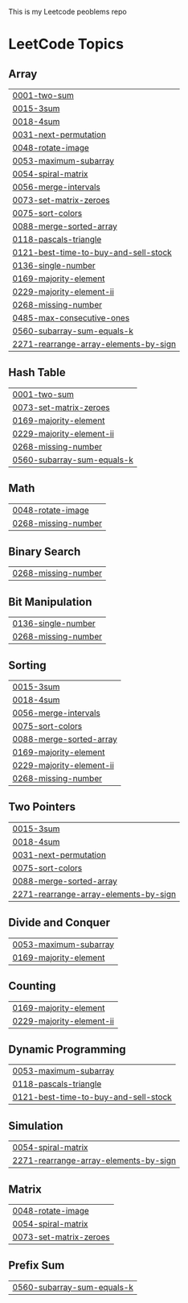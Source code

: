 This is my Leetcode peoblems repo

<!---LeetCode Topics Start-->
# LeetCode Topics
## Array
|  |
| ------- |
| [0001-two-sum](https://github.com/shailesh2909/leetcode/tree/master/0001-two-sum) |
| [0015-3sum](https://github.com/shailesh2909/leetcode/tree/master/0015-3sum) |
| [0018-4sum](https://github.com/shailesh2909/leetcode/tree/master/0018-4sum) |
| [0031-next-permutation](https://github.com/shailesh2909/leetcode/tree/master/0031-next-permutation) |
| [0048-rotate-image](https://github.com/shailesh2909/leetcode/tree/master/0048-rotate-image) |
| [0053-maximum-subarray](https://github.com/shailesh2909/leetcode/tree/master/0053-maximum-subarray) |
| [0054-spiral-matrix](https://github.com/shailesh2909/leetcode/tree/master/0054-spiral-matrix) |
| [0056-merge-intervals](https://github.com/shailesh2909/leetcode/tree/master/0056-merge-intervals) |
| [0073-set-matrix-zeroes](https://github.com/shailesh2909/leetcode/tree/master/0073-set-matrix-zeroes) |
| [0075-sort-colors](https://github.com/shailesh2909/leetcode/tree/master/0075-sort-colors) |
| [0088-merge-sorted-array](https://github.com/shailesh2909/leetcode/tree/master/0088-merge-sorted-array) |
| [0118-pascals-triangle](https://github.com/shailesh2909/leetcode/tree/master/0118-pascals-triangle) |
| [0121-best-time-to-buy-and-sell-stock](https://github.com/shailesh2909/leetcode/tree/master/0121-best-time-to-buy-and-sell-stock) |
| [0136-single-number](https://github.com/shailesh2909/leetcode/tree/master/0136-single-number) |
| [0169-majority-element](https://github.com/shailesh2909/leetcode/tree/master/0169-majority-element) |
| [0229-majority-element-ii](https://github.com/shailesh2909/leetcode/tree/master/0229-majority-element-ii) |
| [0268-missing-number](https://github.com/shailesh2909/leetcode/tree/master/0268-missing-number) |
| [0485-max-consecutive-ones](https://github.com/shailesh2909/leetcode/tree/master/0485-max-consecutive-ones) |
| [0560-subarray-sum-equals-k](https://github.com/shailesh2909/leetcode/tree/master/0560-subarray-sum-equals-k) |
| [2271-rearrange-array-elements-by-sign](https://github.com/shailesh2909/leetcode/tree/master/2271-rearrange-array-elements-by-sign) |
## Hash Table
|  |
| ------- |
| [0001-two-sum](https://github.com/shailesh2909/leetcode/tree/master/0001-two-sum) |
| [0073-set-matrix-zeroes](https://github.com/shailesh2909/leetcode/tree/master/0073-set-matrix-zeroes) |
| [0169-majority-element](https://github.com/shailesh2909/leetcode/tree/master/0169-majority-element) |
| [0229-majority-element-ii](https://github.com/shailesh2909/leetcode/tree/master/0229-majority-element-ii) |
| [0268-missing-number](https://github.com/shailesh2909/leetcode/tree/master/0268-missing-number) |
| [0560-subarray-sum-equals-k](https://github.com/shailesh2909/leetcode/tree/master/0560-subarray-sum-equals-k) |
## Math
|  |
| ------- |
| [0048-rotate-image](https://github.com/shailesh2909/leetcode/tree/master/0048-rotate-image) |
| [0268-missing-number](https://github.com/shailesh2909/leetcode/tree/master/0268-missing-number) |
## Binary Search
|  |
| ------- |
| [0268-missing-number](https://github.com/shailesh2909/leetcode/tree/master/0268-missing-number) |
## Bit Manipulation
|  |
| ------- |
| [0136-single-number](https://github.com/shailesh2909/leetcode/tree/master/0136-single-number) |
| [0268-missing-number](https://github.com/shailesh2909/leetcode/tree/master/0268-missing-number) |
## Sorting
|  |
| ------- |
| [0015-3sum](https://github.com/shailesh2909/leetcode/tree/master/0015-3sum) |
| [0018-4sum](https://github.com/shailesh2909/leetcode/tree/master/0018-4sum) |
| [0056-merge-intervals](https://github.com/shailesh2909/leetcode/tree/master/0056-merge-intervals) |
| [0075-sort-colors](https://github.com/shailesh2909/leetcode/tree/master/0075-sort-colors) |
| [0088-merge-sorted-array](https://github.com/shailesh2909/leetcode/tree/master/0088-merge-sorted-array) |
| [0169-majority-element](https://github.com/shailesh2909/leetcode/tree/master/0169-majority-element) |
| [0229-majority-element-ii](https://github.com/shailesh2909/leetcode/tree/master/0229-majority-element-ii) |
| [0268-missing-number](https://github.com/shailesh2909/leetcode/tree/master/0268-missing-number) |
## Two Pointers
|  |
| ------- |
| [0015-3sum](https://github.com/shailesh2909/leetcode/tree/master/0015-3sum) |
| [0018-4sum](https://github.com/shailesh2909/leetcode/tree/master/0018-4sum) |
| [0031-next-permutation](https://github.com/shailesh2909/leetcode/tree/master/0031-next-permutation) |
| [0075-sort-colors](https://github.com/shailesh2909/leetcode/tree/master/0075-sort-colors) |
| [0088-merge-sorted-array](https://github.com/shailesh2909/leetcode/tree/master/0088-merge-sorted-array) |
| [2271-rearrange-array-elements-by-sign](https://github.com/shailesh2909/leetcode/tree/master/2271-rearrange-array-elements-by-sign) |
## Divide and Conquer
|  |
| ------- |
| [0053-maximum-subarray](https://github.com/shailesh2909/leetcode/tree/master/0053-maximum-subarray) |
| [0169-majority-element](https://github.com/shailesh2909/leetcode/tree/master/0169-majority-element) |
## Counting
|  |
| ------- |
| [0169-majority-element](https://github.com/shailesh2909/leetcode/tree/master/0169-majority-element) |
| [0229-majority-element-ii](https://github.com/shailesh2909/leetcode/tree/master/0229-majority-element-ii) |
## Dynamic Programming
|  |
| ------- |
| [0053-maximum-subarray](https://github.com/shailesh2909/leetcode/tree/master/0053-maximum-subarray) |
| [0118-pascals-triangle](https://github.com/shailesh2909/leetcode/tree/master/0118-pascals-triangle) |
| [0121-best-time-to-buy-and-sell-stock](https://github.com/shailesh2909/leetcode/tree/master/0121-best-time-to-buy-and-sell-stock) |
## Simulation
|  |
| ------- |
| [0054-spiral-matrix](https://github.com/shailesh2909/leetcode/tree/master/0054-spiral-matrix) |
| [2271-rearrange-array-elements-by-sign](https://github.com/shailesh2909/leetcode/tree/master/2271-rearrange-array-elements-by-sign) |
## Matrix
|  |
| ------- |
| [0048-rotate-image](https://github.com/shailesh2909/leetcode/tree/master/0048-rotate-image) |
| [0054-spiral-matrix](https://github.com/shailesh2909/leetcode/tree/master/0054-spiral-matrix) |
| [0073-set-matrix-zeroes](https://github.com/shailesh2909/leetcode/tree/master/0073-set-matrix-zeroes) |
## Prefix Sum
|  |
| ------- |
| [0560-subarray-sum-equals-k](https://github.com/shailesh2909/leetcode/tree/master/0560-subarray-sum-equals-k) |
<!---LeetCode Topics End-->
